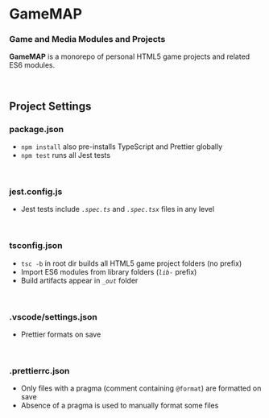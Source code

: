 <!-- @format -->

# GameMAP

### Game and Media Modules and Projects

**GameMAP** is a monorepo of personal HTML5 game projects and related ES6 modules.

<br>

## Project Settings

### package.json

-   `npm install` also pre-installs TypeScript and Prettier globally
-   `npm test` runs all Jest tests

<br>

### jest.config.js

-   Jest tests include _`.spec.ts`_ and _`.spec.tsx`_ files in any level

<br>

### tsconfig.json

-   `tsc -b` in root dir builds all HTML5 game project folders (no prefix)
-   Import ES6 modules from library folders (_`lib-`_ prefix)
-   Build artifacts appear in _`_out`_ folder

<br>

### .vscode/settings.json

-   Prettier formats on save

<br>

### .prettierrc.json

-   Only files with a pragma (comment containing `@format`) are formatted on save
-   Absence of a pragma is used to manually format some files
